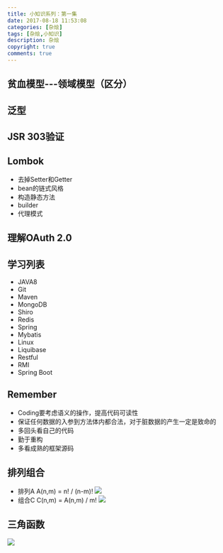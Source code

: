 ```yaml
---
title: 小知识系列：第一集
date: 2017-08-18 11:53:08
categories: [杂烩]
tags: [杂烩,小知识]
description: 杂烩
copyright: true
comments: true
---
```

<!-- more -->
## 贫血模型---领域模型（区分）
## 泛型
## JSR 303验证
## Lombok
* 去掉Setter和Getter
* bean的链式风格
* 构造静态方法
* builder
* 代理模式
## 理解OAuth 2.0
## 学习列表
* JAVA8
* Git
* Maven
* MongoDB
* Shiro
* Redis
* Spring
* Mybatis
* Linux
* Liquibase
* Restful
* RMI
* Spring Boot
## Remember
* Coding要考虑语义的操作，提高代码可读性
* 保证任何数据的入参到方法体内都合法，对于脏数据的产生一定是致命的
* 多回头看自己的代码
* 勤于重构
* 多看成熟的框架源码


## 排列组合
* 排列A
A(n,m) = n! / (n-m)!
![](http://otkzd4sua.bkt.clouddn.com/arrange.png)
* 组合C
C(n,m) = A(n,m) / m!
![](http://otkzd4sua.bkt.clouddn.com/combination.png)

## 三角函数
![](http://otkzd4sua.bkt.clouddn.com/sin.png)
